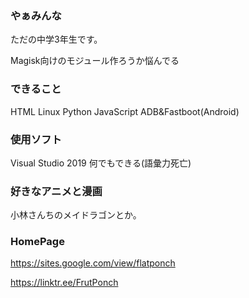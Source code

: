 ### やぁみんな
ただの中学3年生です。

Magisk向けのモジュール作ろうか悩んでる

### できること
HTML Linux Python JavaScript ADB&Fastboot(Android)

### 使用ソフト
Visual Studio 2019 何でもできる(語彙力死亡)


### 好きなアニメと漫画
小林さんちのメイドラゴンとか。

### HomePage
https://sites.google.com/view/flatponch

https://linktr.ee/FrutPonch

<!--
**FrutPonch/FrutPonch** is a ✨ _special_ ✨ repository because its `README.md` (this file) appears on your GitHub profile.

Here are some ideas to get you started:

- 🔭 I’m currently working on ...
- 🌱 I’m currently learning ...
- 👯 I’m looking to collaborate on ...
- 🤔 I’m looking for help with ...
- 💬 Ask me about ...
- 📫 How to reach me: ...
- 😄 Pronouns: ...
- ⚡ Fun fact: ...
-->
